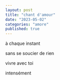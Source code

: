 ```yaml
---
layout: post
title: "chant d'amour"
date: "2023-05-02"
categories: "amore"
published: true
---
```


à chaque instant  

sans se soucier de rien  

vivre avec toi  

intensément  
